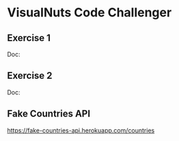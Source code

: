 # VisualNuts Code Challenger

## Exercise 1 
Doc:

## Exercise 2
Doc: 

## Fake Countries API
https://fake-countries-api.herokuapp.com/countries